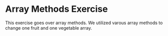 Array Methods Exercise
====================

This exercise goes over array methods. We utilized varous array methods to change one fruit and one vegetable array.